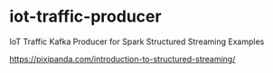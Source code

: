 # iot-traffic-producer
IoT Traffic Kafka Producer for Spark Structured Streaming Examples

https://pixipanda.com/introduction-to-structured-streaming/
